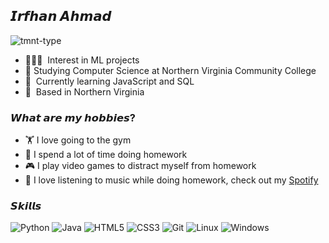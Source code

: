 ## 𝙄𝙧𝙛𝙝𝙖𝙣 𝘼𝙝𝙢𝙖𝙙
![tmnt-type](https://github.com/iahmad03/iahmad03/assets/148810603/43fe6b88-7561-4de4-9480-0cd84a1689e9)

- 👨🏻‍💻  Interest in ML projects
- 🏫  Studying Computer Science at Northern Virginia Community College
- 🧠  Currently learning JavaScript and SQL 
- 📍  Based in Northern Virginia

### 𝙒𝙝𝙖𝙩 𝙖𝙧𝙚 𝙢𝙮 𝙝𝙤𝙗𝙗𝙞𝙚𝙨?

- 🏋️  I love going to the gym
- 📝  I spend a lot of time doing homework
- 🎮  I play video games to distract myself from homework 
- 🎵  I love listening to music while doing homework, check out my [Spotify](https://open.spotify.com/user/killer62389?si=49f143ccd25f4ca2)

### 𝙎𝙠𝙞𝙡𝙡𝙨

![Python](https://img.shields.io/badge/python-3670A0?style=for-the-badge&logo=python&logoColor=ffdd54)
![Java](https://img.shields.io/badge/java-%23ED8B00.svg?style=for-the-badge&logo=openjdk&logoColor=white)
![HTML5](https://img.shields.io/badge/html5-%23E34F26.svg?style=for-the-badge&logo=html5&logoColor=white)
![CSS3](https://img.shields.io/badge/css3-%231572B6.svg?style=for-the-badge&logo=css3&logoColor=white)
![Git](https://img.shields.io/badge/git-%23F05033.svg?style=for-the-badge&logo=git&logoColor=white)
![Linux](https://img.shields.io/badge/Linux-FCC624?style=for-the-badge&logo=linux&logoColor=black)
![Windows](https://img.shields.io/badge/Windows-0078D6?style=for-the-badge&logo=windows&logoColor=white)
